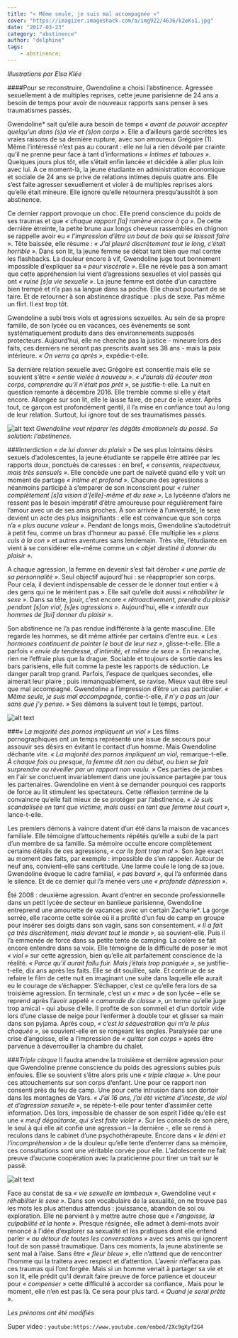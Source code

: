 ```yaml
---
title: "« Même seule, je suis mal accompagnée »"
cover: "https://imagizer.imageshack.com/a/img922/4636/k2eKs1.jpg"
date: "2017-03-23"
category: "abstinence"
author: "delphine"
tags:
    - abstinence;
---
```

*Illustrations par Elsa Klée*

####Pour se reconstruire, Gwendoline a choisi l’abstinence. Agressée sexuellement à de multiples reprises, cette jeune parisienne de 24 ans a besoin de temps pour avoir de nouveaux rapports sans penser à ses traumatismes passés.


Gwendoline* sait qu’elle aura besoin de temps *« avant de pouvoir accepter quelqu’un dans (s)a vie et (s)on corps »*. Elle a d’ailleurs gardé secrètes les vraies raisons de sa dernière rupture, avec son amoureux Grégoire (1). Même l’intéressé n’est pas au courant : elle ne lui a rien dévoilé par crainte qu’il ne prenne peur face à tant d’informations *« intimes et taboues »*. Quelques jours plus tôt, elle s’était enfin lancée et décidée à aller plus loin avec lui. A ce moment-là, la jeune étudiante en administration économique et sociale de 24 ans se prive de relations intimes depuis quatre ans. Elle s’est faite agresser sexuellement et violer à de multiples reprises alors qu’elle était mineure. Elle ignore qu’elle retournera presqu’aussitôt à son abstinence.

Ce dernier rapport provoque un choc. Elle prend conscience du poids de ses traumas et que *« chaque rapport [la] ramène encore à ça »*. De cette dernière étreinte, la petite brune aux longs cheveux rassemblés en chignon se rappelle avoir eu *« l’impression d’être un bout de bois qui se laissait faire »*. Tête baissée, elle résume : *« J’ai pleuré discrètement tout le long, c’était horrible »*. Dans son lit, la jeune femme se débat tant bien que mal contre les flashbacks. La douleur encore à vif, Gwendoline juge tout bonnement impossible d’expliquer sa *« peur viscérale »*. Elle ne révèle pas à son amant que cette appréhension lui vient d’agressions sexuelles et viol passés qui ont *« ruiné [s]a vie sexuelle »*. La jeune femme est dotée d’un caractère bien trempé et n’a pas sa langue dans sa poche. Elle choisit pourtant de se taire. Et de retourner à son abstinence drastique : plus de sexe. Pas même un flirt. Il est trop tôt.

Gwendoline a subi trois viols et agressions sexuelles. Au sein de sa propre famille, de son lycée ou en vacances, ces événements se sont systématiquement produits dans des environnements supposés protecteurs. Aujourd’hui, elle ne cherche pas la justice -  mineure lors des faits, ces derniers ne seront pas prescrits avant ses 38 ans -  mais la paix intérieure. *« On verra ça après »*, expédie-t-elle.

Sa dernière relation sexuelle avec Grégoire est consentie mais elle se souvient s’être *« sentie violée à nouveau »*. *« J’aurais dû écouter mon corps, comprendre qu’il n’était pas prêt »*, se justifie-t-elle. La nuit en question remonte à décembre 2016. Elle tremble comme si elle y était encore. Allongée sur son lit, elle le laisse faire, de peur de le vexer. Après tout, ce garçon est profondément gentil, il l’a mise en confiance tout au long de leur relation. Surtout, lui ignore tout de ses traumatismes passés.

![alt text](https://imagizer.imageshack.us/a/img923/5594/PzX1vo.jpg "Gwendoline")
*Gwendoline veut réparer les dégâts émotionnels du passé. Sa solution: l'abstinence.*

###Interdiction *« de lui donner du plaisir »*
De ses plus lointains désirs sexuels d’adolescentes, la jeune étudiante se rappelle être attirée par les rapports doux, ponctués de caresses : en bref, *« consentis, respectueux, mais très sensuels »*. Elle concède une part de naïveté quand elle y voit un moment de partage *« intime et profond »*. Chacune des agressions a néanmoins participé à s’emparer de son inconscient pour *« ruiner complètement [s]a vision d’[elle]-même et du sexe »*. La lycéenne d’alors ne ressent pas le besoin impératif d’être amoureuse pour régulièrement faire l’amour avec un de ses amis proches. À son arrivée à l’université, le sexe devient un acte des plus insignifiants : elle est convaincue que son corps n’a *« plus aucune valeur »*. Pendant de longs mois, Gwendoline s’autodétruit à petit feu, comme un bras d’honneur au passé. Elle multiplie les *« plans culs à la con »* et autres aventures sans lendemain. Très vite, l’étudiante en vient à se considérer elle-même comme un *« objet destiné à donner du plaisir »*.

A chaque agression, la femme en devenir s’est fait dérober *« une partie de sa personnalité »*. Seul objectif aujourd'hui : se réapproprier son corps. Pour cela, il devient indispensable de cesser de le donner tout entier « à des gens qui ne le méritent pas ». Elle sait qu’elle doit aussi *« réhabiliter le sexe »*. Dans sa tête, jouir, c’est encore *« rétroactivement, prendre du plaisir pendant [s]on viol, [s]es agressions »*. Aujourd’hui, elle *« interdit aux hommes de [lui] donner du plaisir »*.

Son abstinence ne l’a pas rendue indifférente à la gente masculine. Elle regarde les hommes, se dit même attirée par certains d’entre eux. *« Les hormones continuent de pointer le bout de leur nez »*, glisse-t-elle. Elle a parfois *« envie de tendresse, d’intimité, et même de sexe »*. En revanche, rien ne l’effraie plus que la drague. Sociable et toujours de sortie dans les bars parisiens, elle fuit comme la peste les rapports de séduction. Le danger paraît trop grand. Parfois, l’espace de quelques secondes, elle aimerait leur plaire ; puis immanquablement, se ravise. Mieux vaut être seul que mal accompagné. Gwendoline a l’impression d’être un cas particulier. *« Même seule, je suis mal accompagnée,* confie-t-elle, *il n’y a pas un jour sans que j’y pense. »* Ses démons la suivent tout le temps, partout.

![alt text](https://imagizer.imageshack.com/a/img924/2289/Ft6uCt.jpg "exergue1")

###*« La majorité des pornos impliquent un viol »*
Les films pornographiques ont un temps représenté une issue de secours pour assouvir ses désirs en évitant le contact d’un homme. Mais Gwendoline déchante vite. *« La majorité des pornos impliquent un viol,* remarque-t-elle. *À chaque fois ou presque, la femme dit non au début, ou bien se fait surprendre ou réveiller par un rapport non voulu. »* Ces parties de jambes en l'air se concluent invariablement dans une jouissance partagée par tous les partenaires. Gwendoline en vient à se demander pourquoi ces rapports de force au lit stimulent les spectateurs. Cette réflexion termine de la convaincre qu’elle fait mieux de se protéger par l’abstinence. *«  Je suis scandalisée en tant que victime, mais aussi en tant que femme tout court »,* lance-t-elle.

Les premiers démons à vaincre datent d’un été dans la maison de vacances familiale. Elle témoigne d’attouchements répétés qu’elle a subi de la part d’un membre de sa famille. Sa mémoire occulte encore complètement certains détails de ces agressions, *« car ils font trop mal »*. Son âge exact au moment des faits, par exemple : impossible de s’en rappeler. Autour de neuf ans, convient-elle sans certitude. Une larme coule le long de sa joue. Gwendoline évoque le cadre familial, *« pas bavard »*, qui l’a enfermée dans le silence. Et de ce dernier qui l’a menée vers une *« profonde dépression »*.

Été 2008 : deuxième agression. Avant d’entrer en seconde professionnelle dans un petit lycée de secteur en banlieue parisienne, Gwendoline entreprend une amourette de vacances avec un certain Zacharie*. La gorge serrée, elle raconte cette soirée où il a profité d’un feu de camp en groupe pour insérer ses doigts dans son vagin, sans son consentement. *« Il a fait ça très discrètement, mais devant tout le monde »*, se souvient-elle. Puis il l’a emmenée de force dans sa petite tente de camping. La colère se fait encore entendre dans sa voix. Elle témoigne de la difficulté de poser le mot *« viol »* sur cette agression, bien qu’elle ait parfaitement conscience de la réalité. *« Parce qu’il aurait fallu fuir. Mais j’étais trop paniquée »*, se justifie-t-elle, dix ans après les faits. Elle se dit souillée, sale. Et continue de se refaire le film de cette nuit en imaginant une suite dans laquelle elle aurait eu le courage de s’échapper. S’échapper, c’est ce qu’elle fera lors de sa troisième agression. En terminale, c’est un *« mec »* de son lycée – elle se reprend après l’avoir appelé *« camarade de classe »*, un terme qu’elle juge trop amical - qui abuse d’elle. Il profite de son sommeil et d’un dortoir vide lors d’une classe de neige pour l’enfermer à double tour et glisser sa main dans son pyjama. Après coup, *« c’est la séquestration qui m’a le plus choquée »*, se souvient-elle en se rongeant les ongles. Paralysée par une crise d’angoisse, elle a l’impression de *« quitter son corps »* après être parvenue à déverrouiller la chambre du chalet.

###*Triple claque*
Il faudra attendre la troisième et dernière agression pour que Gwendoline prenne conscience du poids des agressions subies puis enfouies. Elle se souvient s’être alors pris une *« triple claque »*. Une pour ces attouchements sur son corps d’enfant. Une pour ce rapport non consenti près du feu de camp. Une pour cette intrusion dans son dortoir dans les montagnes de Vars. *« J’ai 16 ans, j’ai été victime d’inceste, de viol et d’agression sexuelle »*, se répète-t-elle pour tenter d’assimiler cette information. Dès lors, impossible de chasser de son esprit l’idée qu’elle est une *« meuf dégoûtante, qui s’est faite violer »*. Sur les conseils de son père, le seul à qui elle ait confié une agression – la dernière -, elle se rend à reculons dans le cabinet d’une psychothérapeute. Encore dans *« le déni et l’incompréhension »* de la douleur qu’elle tente d’enterrer dans sa mémoire, ces consultations sont une véritable corvée pour elle. L’adolescente ne fait preuve d’aucune coopération avec la praticienne pour tirer un trait sur le passé.

![alt text](https://imagizer.imageshack.com/a/img924/2591/EI2GAh.jpg "exergue2")

Face au constat de sa *« vie sexuelle en lambeaux »*, Gwendoline veut *« réhabiliter le sexe »*. Dans son vocabulaire de la sexualité, on ne trouve pas les mots les plus attendus attendus : jouissance, abandon de soi ou exploration. Elle ne parvient à y mettre autre chose que *« l’angoisse, la culpabilité et la honte »*. Presque résignée, elle admet à demi-mots avoir renoncé à l’idée d’explorer sa sexualité et les pratiques dont elle entend parler *« au détour de toutes les conversations »* avec ses amis qui ignorent tout de son passé traumatique. Dans ces moments, la jeune abstinente se sent mal à l’aise. Sans être *« fleur bleue »*, elle n’attend que de rencontrer l’homme qui la traitera avec respect et d’attention. L’avenir n’effacera pas ces traumas qui l’ont forgée. Mais si un homme venait à partager sa vie et son lit, elle prédit qu’il devrait faire preuve de force patience et douceur pour *« compenser »* cette difficulté à accorder sa confiance,. Mais pour le moment, elle n’en est pas là. Ce sera pour plus tard. *« Quand je serai prête »*.

*Les prénoms ont été modifiés*



Super video :
`youtube:https://www.youtube.com/embed/2Xc9gXyf2G4`
